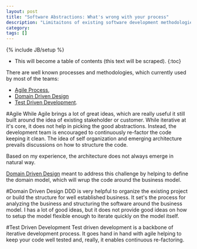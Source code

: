 ```yaml
---
layout: post
title: "Software Abstractions: What's wrong with your process"
description: "Limitaitons of existing software development methodologies for new project development"
category:
tags: []
---
```

{% include JB/setup %}

[DDD]: http://en.wikipedia.org/wiki/Domain-driven_design
[TDD]: http://en.wikipedia.org/wiki/Test-driven_development
[AP]: http://en.wikipedia.org/wiki/Agile_software_development


* This will become a table of contents (this text will be scraped).
{:toc}

There are well known processes and methodologies, which currently used by most of the teams:

* [Agile Process][AP],
* [Domain Driven Design][DDD]
* [Test Driven Development][TDD].

#Agile
While Agile brings a lot of great ideas, which are really useful it still built around the idea of existing stakeholder or customer. While iterative at it's core, it does not help in picking the  good abstractions. Instead, the development team is encouraged to continuously re-factor the code keeping it clean. The idea of self organization and emerging architecture prevails discussions on how to structure the code.

Based on my experience, the architecture does not always emerge in natural way.


[Domain Driven Design][DDD] meant to address this challenge by helping to define the domain model, which will wrup the code around the business model.

#Domain Driven Design
DDD is very helpful to organize the existing project or build the structure for well established business.
It set's the process for analyzing the business and structuring the software around the business model.
I has a lot of good ideas, but it does not provide good ideas on how to setup the model flexible enough to iterate quickly on the model itself.

#Test Driven Development
Test driven development is a backbone of iterative development process.
It goes hand in hand with agile helping to keep your code well tested and, really, it enables continuous re-factoring.
